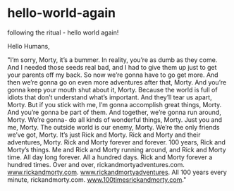 # hello-world-again
following the ritual - hello world again!

Hello Humans,

"I’m sorry, Morty, it’s a bummer. In reality, you’re as dumb as they come. And I needed those seeds real bad, and I had to give them up just to get your parents off my back. So now we’re gonna have to go get more. And then we’re gonna go on even more adventures after that, Morty. And you’re gonna keep your mouth shut about it, Morty. Because the world is full of idiots that don’t understand what’s important. And they’ll tear us apart, Morty. But if you stick with me, I’m gonna accomplish great things, Morty. And you’re gonna be part of them. And together, we’re gonna run around, Morty. We’re gonna- do all kinds of wonderful things, Morty. Just you and me, Morty. The outside world is our enemy, Morty. We’re the only friends we’ve got, Morty. It’s just Rick and Morty. Rick and Morty and their adventures, Morty. Rick and Morty forever and forever. 100 years, Rick and Morty’s things. Me and Rick and Morty running around, and Rick and Morty time. All day long forever. All a hundred days. Rick and Morty forever a hundred times. Over and over, rickandmortyadventures.com. www.rickandmorty.com. www.rickandmortyadventures. All 100 years every minute, rickandmorty.com. www.100timesrickandmorty.com."




